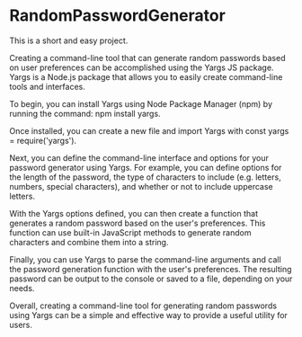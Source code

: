# RandomPasswordGenerator
This is a short and easy project.

Creating a command-line tool that can generate random passwords based on user preferences can be accomplished using the Yargs JS package. Yargs is a Node.js package that allows you to easily create command-line tools and interfaces.

To begin, you can install Yargs using Node Package Manager (npm) by running the command: npm install yargs.

Once installed, you can create a new file and import Yargs with const yargs = require('yargs').

Next, you can define the command-line interface and options for your password generator using Yargs. For example, you can define options for the length of the password, the type of characters to include (e.g. letters, numbers, special characters), and whether or not to include uppercase letters.

With the Yargs options defined, you can then create a function that generates a random password based on the user's preferences. This function can use built-in JavaScript methods to generate random characters and combine them into a string.

Finally, you can use Yargs to parse the command-line arguments and call the password generation function with the user's preferences. The resulting password can be output to the console or saved to a file, depending on your needs.

Overall, creating a command-line tool for generating random passwords using Yargs can be a simple and effective way to provide a useful utility for users.
